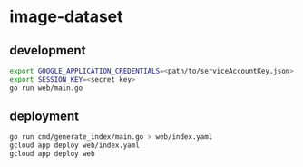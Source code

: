 # image-dataset

## development

```sh
export GOOGLE_APPLICATION_CREDENTIALS=<path/to/serviceAccountKey.json>
export SESSION_KEY=<secret key>
go run web/main.go
```


## deployment

```sh
go run cmd/generate_index/main.go > web/index.yaml
gcloud app deploy web/index.yaml
gcloud app deploy web
```
